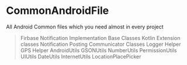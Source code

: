 # CommonAndroidFile

All Android Common files which you need almost in every project

> Firbase Notification Implementation
> Base Classes
> Kotlin Extension classes
> Notification Posting
> Communicator Classes
> Logger Helper
> GPS Helper
> AndroidUtils
> GSONUtils
> NumberUtils
> PermissionUtils
> UIUtils
> DateUtils
> InternetUtils
> LocationPlacePicker
